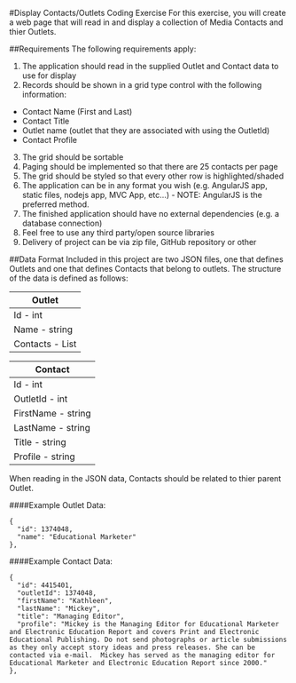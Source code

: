 #Display Contacts/Outlets Coding Exercise
For this exercise, you will create a web page that will read in and display a collection of Media Contacts and thier Outlets. 

##Requirements
The following requirements apply:

1. The application should read in the supplied Outlet and Contact data to use for display
2. Records should be shown in a grid type control with the following information:

  * Contact Name (First and Last)
  * Contact Title
  * Outlet name (outlet that they are associated with using the OutletId)
  * Contact Profile

3. The grid should be sortable
4. Paging should be implemented so that there are 25 contacts per page
5. The grid should be styled so that every other row is highlighted/shaded
6. The application can be in any format you wish (e.g. AngularJS app, static files, nodejs app, MVC App, etc…) - NOTE: AngularJS is the preferred method.
7. The finished application should have no external dependencies (e.g. a database connection)
8. Feel free to use any third party/open source libraries
9. Delivery of project can be via zip file, GitHub repository or other

##Data Format
Included in this project are two JSON files, one that defines Outlets and one that defines Contacts that belong to outlets. The structure of the data is defined as follows:

| Outlet                   |
|--------------------------|
| Id - int                 |
| Name - string            |
| Contacts - List<Contact> |


| Contact            |
|--------------------|
| Id - int           |
| OutletId - int     |
| FirstName - string |
| LastName - string  |
| Title - string     |
| Profile - string   |

When reading in the JSON data, Contacts should be related to thier parent Outlet.

####Example Outlet Data:
```
{
  "id": 1374048,
  "name": "Educational Marketer"
},
```

####Example Contact Data:
```
{
  "id": 4415401,
  "outletId": 1374048,
  "firstName": "Kathleen",
  "lastName": "Mickey",
  "title": "Managing Editor",
  "profile": "Mickey is the Managing Editor for Educational Marketer and Electronic Education Report and covers Print and Electronic Educational Publishing. Do not send photographs or article submissions as they only accept story ideas and press releases. She can be contacted via e-mail.  Mickey has served as the managing editor for Educational Marketer and Electronic Education Report since 2000."
},
```
